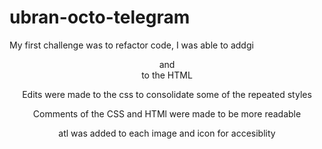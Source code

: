 # ubran-octo-telegram
My first challenge was to refactor code, I was able to addgi <header> <nav> <section> and <article> to the HTML 

Edits were made to the css to consolidate some of the repeated styles 

Comments of the CSS and HTMl were made to be more readable 

atl was added to each image and icon for accesiblity 

